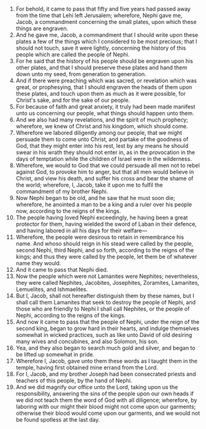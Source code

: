 1. For behold, it came to pass that fifty and five years had passed away from the time that Lehi left Jerusalem; wherefore, Nephi gave me, Jacob, a commandment concerning the small plates, upon which these things are engraven.
2. And he gave me, Jacob, a commandment that I should write upon these plates a few of the things which I considered to be most precious; that I should not touch, save it were lightly, concerning the history of this people which are called the people of Nephi.
3. For he said that the history of his people should be engraven upon his other plates, and that I should preserve these plates and hand them down unto my seed, from generation to generation.
4. And if there were preaching which was sacred, or revelation which was great, or prophesying, that I should engraven the heads of them upon these plates, and touch upon them as much as it were possible, for Christ's sake, and for the sake of our people.
5. For because of faith and great anxiety, it truly had been made manifest unto us concerning our people, what things should happen unto them.
6. And we also had many revelations, and the spirit of much prophecy; wherefore, we knew of Christ and his kingdom, which should come.
7. Wherefore we labored diligently among our people, that we might persuade them to come unto Christ, and partake of the goodness of God, that they might enter into his rest, lest by any means he should swear in his wrath they should not enter in, as in the provocation in the days of temptation while the children of Israel were in the wilderness.
8. Wherefore, we would to God that we could persuade all men not to rebel against God, to provoke him to anger, but that all men would believe in Christ, and view his death, and suffer his cross and bear the shame of the world; wherefore, I, Jacob, take it upon me to fulfil the commandment of my brother Nephi.
9. Now Nephi began to be old, and he saw that he must soon die; wherefore, he anointed a man to be a king and a ruler over his people now, according to the reigns of the kings.
10. The people having loved Nephi exceedingly, he having been a great protector for them, having wielded the sword of Laban in their defence, and having labored in all his days for their welfare—
11. Wherefore, the people were desirous to retain in remembrance his name. And whoso should reign in his stead were called by the people, second Nephi, third Nephi, and so forth, according to the reigns of the kings; and thus they were called by the people, let them be of whatever name they would.
12. And it came to pass that Nephi died.
13. Now the people which were not Lamanites were Nephites; nevertheless, they were called Nephites, Jacobites, Josephites, Zoramites, Lamanites, Lemuelites, and Ishmaelites.
14. But I, Jacob, shall not hereafter distinguish them by these names, but I shall call them Lamanites that seek to destroy the people of Nephi, and those who are friendly to Nephi I shall call Nephites, or the people of Nephi, according to the reigns of the kings.
15. And now it came to pass that the people of Nephi, under the reign of the second king, began to grow hard in their hearts, and indulge themselves somewhat in wicked practices, such as like unto David of old desiring many wives and concubines, and also Solomon, his son.
16. Yea, and they also began to search much gold and silver, and began to be lifted up somewhat in pride.
17. Wherefore I, Jacob, gave unto them these words as I taught them in the temple, having first obtained mine errand from the Lord.
18. For I, Jacob, and my brother Joseph had been consecrated priests and teachers of this people, by the hand of Nephi.
19. And we did magnify our office unto the Lord, taking upon us the responsibility, answering the sins of the people upon our own heads if we did not teach them the word of God with all diligence; wherefore, by laboring with our might their blood might not come upon our garments; otherwise their blood would come upon our garments, and we would not be found spotless at the last day.
